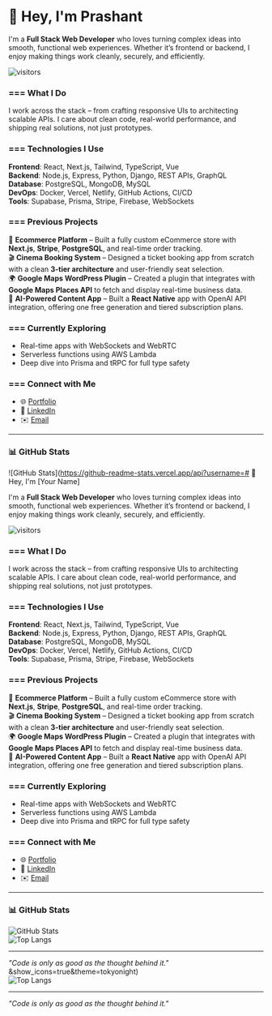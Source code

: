 # 👋 Hey, I'm Prashant

I'm a **Full Stack Web Developer** who loves turning complex ideas into smooth, functional web experiences. Whether it’s frontend or backend, I enjoy making things work cleanly, securely, and efficiently.

![visitors](https://komarev.com/ghpvc/?username=perfectopdev&label=Profile%20Views&color=blue)

### === What I Do

I work across the stack – from crafting responsive UIs to architecting scalable APIs. I care about clean code, real-world performance, and shipping real solutions, not just prototypes.

### === Technologies I Use

**Frontend**: React, Next.js, Tailwind, TypeScript, Vue  
**Backend**: Node.js, Express, Python, Django, REST APIs, GraphQL  
**Database**: PostgreSQL, MongoDB, MySQL  
**DevOps**: Docker, Vercel, Netlify, GitHub Actions, CI/CD  
**Tools**: Supabase, Prisma, Stripe, Firebase, WebSockets

### === Previous Projects

🛒 **Ecommerce Platform** – Built a fully custom eCommerce store with **Next.js**, **Stripe**, **PostgreSQL**, and real-time order tracking.  
🎬 **Cinema Booking System** – Designed a ticket booking app from scratch with a clean **3-tier architecture** and user-friendly seat selection.  
🌍 **Google Maps WordPress Plugin** – Created a plugin that integrates with **Google Maps Places API** to fetch and display real-time business data.  
🧠 **AI-Powered Content App** – Built a **React Native** app with OpenAI API integration, offering one free generation and tiered subscription plans.

### === Currently Exploring

- Real-time apps with WebSockets and WebRTC  
- Serverless functions using AWS Lambda  
- Deep dive into Prisma and tRPC for full type safety

### === Connect with Me

- 🌐 [Portfolio](https://your-portfolio.com)  
- 💼 [LinkedIn](https://linkedin.com/in/yourname)  
- ✉️ [Email](mailto:your.email@example.com)

---

### 📊 GitHub Stats

![GitHub Stats](https://github-readme-stats.vercel.app/api?username=# 👋 Hey, I'm [Your Name]

I'm a **Full Stack Web Developer** who loves turning complex ideas into smooth, functional web experiences. Whether it’s frontend or backend, I enjoy making things work cleanly, securely, and efficiently.

![visitors](https://komarev.com/ghpvc/?username=yourusername&label=Profile%20Views&color=blue)

### === What I Do

I work across the stack – from crafting responsive UIs to architecting scalable APIs. I care about clean code, real-world performance, and shipping real solutions, not just prototypes.

### === Technologies I Use

**Frontend**: React, Next.js, Tailwind, TypeScript, Vue  
**Backend**: Node.js, Express, Python, Django, REST APIs, GraphQL  
**Database**: PostgreSQL, MongoDB, MySQL  
**DevOps**: Docker, Vercel, Netlify, GitHub Actions, CI/CD  
**Tools**: Supabase, Prisma, Stripe, Firebase, WebSockets

### === Previous Projects

🛒 **Ecommerce Platform** – Built a fully custom eCommerce store with **Next.js**, **Stripe**, **PostgreSQL**, and real-time order tracking.  
🎬 **Cinema Booking System** – Designed a ticket booking app from scratch with a clean **3-tier architecture** and user-friendly seat selection.  
🌍 **Google Maps WordPress Plugin** – Created a plugin that integrates with **Google Maps Places API** to fetch and display real-time business data.  
🧠 **AI-Powered Content App** – Built a **React Native** app with OpenAI API integration, offering one free generation and tiered subscription plans.

### === Currently Exploring

- Real-time apps with WebSockets and WebRTC  
- Serverless functions using AWS Lambda  
- Deep dive into Prisma and tRPC for full type safety

### === Connect with Me

- 🌐 [Portfolio](https://your-portfolio.com)  
- 💼 [LinkedIn](https://linkedin.com/in/yourname)  
- ✉️ [Email](mailto:your.email@example.com)

---

### 📊 GitHub Stats

![GitHub Stats](https://github-readme-stats.vercel.app/api?username=perfectopdev&show_icons=true&theme=tokyonight)  
![Top Langs](https://github-readme-stats.vercel.app/api/top-langs/?username=perfectopdev&layout=compact&theme=tokyonight)

---

_"Code is only as good as the thought behind it."_
&show_icons=true&theme=tokyonight)  
![Top Langs](https://github-readme-stats.vercel.app/api/top-langs/?username=yourusername&layout=compact&theme=tokyonight)

---

_"Code is only as good as the thought behind it."_
